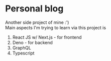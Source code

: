 # Personal blog

Another side project of mine :')  
Main aspects I'm trying to learn via this project is

1. React JS w/ Next.js - for frontend
2. Deno - for backend
3. GraphQL
4. Typescript
